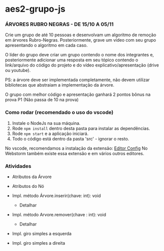 # aes2-grupo-js

### ÁRVORES RUBRO NEGRAS - DE 15/10 A 05/11

Crie um grupo de até 10 pessoas e desenvolvam um algoritmo de remoção em árvores Rubro-Negras. Posteriormente, grave um vídeo com seu grupo apresentando o algoritmo em cada caso.

O líder do grupo deve criar um grupo contendo o nome dos integrantes e, posteriormente adicionar uma resposta em seu tópico contendo o link/arquivo do código do projeto e do vídeo explicativo/apresentação (drive ou youtube).

PS: a árvore deve ser implementada completamente, não devem utilizar bibliotecas que abstraiam a implementação da árvore.

O grupo com melhor código e apresentação ganhará 2 pontos bônus na prova P1 (Não passa de 10 na prova)

### Como rodar (recomendado o uso do vscode)

1. Instale o NodeJs na sua máquina.
2. Rode `npm install` dentro desta pasta para instalar as dependências.
3. Rode `npm start` e a aplicação iniciará.
4. Todo o código está dentro da pasta 'src' - ignorar o resto.

No vscode, recomendamos a instalação da extensão: [Editor Config](https://marketplace.visualstudio.com/items?itemName=EditorConfig.EditorConfig)
No Webstorm também existe essa extensão e em vários outros editores.

### Atividades

- Atributos da Árvore
- Atributos do Nó
- Impl. método Árvore.inserir(chave: int): void
    * Detalhar
- Impl. método Arvore.remover(chave : int): void
    * Detalhar
 
- Impl. giro simples a esquerda
- Impl. giro simples a direita
